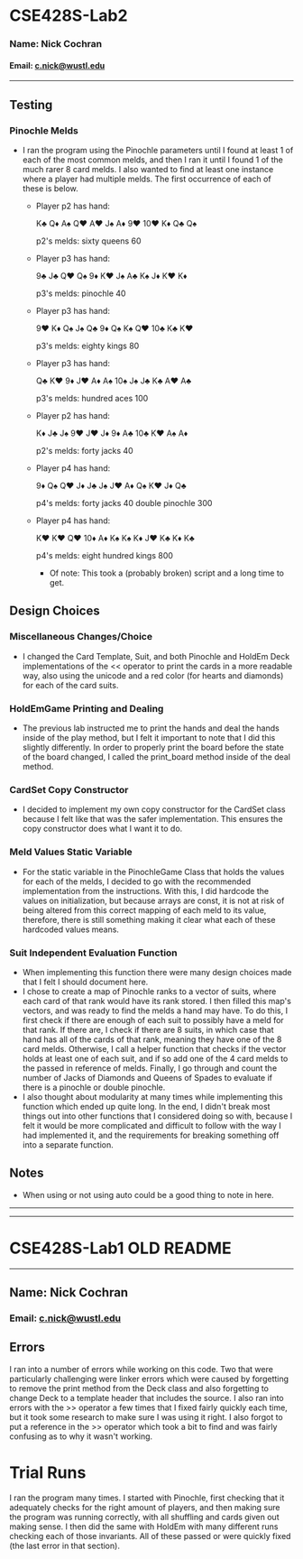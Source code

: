 # CSE428S-Lab2

### Name: Nick Cochran

#### Email: c.nick@wustl.edu

---

## Testing

### Pinochle Melds

- I ran the program using the Pinochle parameters until I found at least 1 of each
    of the most common melds, and then I ran it until I found 1 of the much rarer 8 card melds.
    I also wanted to find at least one instance where a player had multiple melds.
    The first occurrence of each of these is below.
  - Player p2 has hand:
    
    K♣ Q♦ A♠ Q♥ A♥ J♠ A♦ 9♥ 10♥ K♦ Q♣ Q♠ 

    p2's melds: sixty queens 60
  - Player p3 has hand: 

    9♣ J♣ Q♥ Q♠ 9♦ K♥ J♠ A♣ K♠ J♦ K♥ K♦ 

    p3's melds: pinochle 40
  - Player p3 has hand: 

    9♥ K♦ Q♠ J♠ Q♣ 9♦ Q♠ K♠ Q♥ 10♣ K♣ K♥ 

    p3's melds: eighty kings 80
  - Player p3 has hand: 

    Q♣ K♥ 9♦ J♥ A♦ A♠ 10♠ J♠ J♣ K♣ A♥ A♣ 

    p3's melds: hundred aces 100 
  - Player p2 has hand: 

    K♦ J♣ J♠ 9♥ J♥ J♦ 9♦ A♣ 10♣ K♥ A♠ A♦ 

    p2's melds: forty jacks 40 
  - Player p4 has hand: 

    9♦ Q♠ Q♥ J♦ J♣ J♠ J♥ A♦ Q♠ K♥ J♦ Q♣ 
  
    p4's melds: forty jacks 40 double pinochle 300
  - Player p4 has hand: 

    K♥ K♥ Q♥ 10♦ A♦ K♠ K♠ K♦ J♥ K♣ K♦ K♣ 

    p4's melds: eight hundred kings 800 
    - Of note: This took a (probably broken) script and a long time to get.



## Design Choices

### Miscellaneous Changes/Choice

- I changed the Card Template, Suit, and both Pinochle and HoldEm Deck implementations
    of the << operator to print the cards in a more readable way, 
    also using the unicode and a red color (for hearts and diamonds) for each of the card suits.

### HoldEmGame Printing and Dealing

- The previous lab instructed me to print the hands and deal the hands inside of the play method,
    but I felt it important to note that I did this slightly differently.  In order to properly
    print the board before the state of the board changed, I called the print_board method inside of 
    the deal method.

### CardSet Copy Constructor

- I decided to implement my own copy constructor for the CardSet class because I felt like that
    was the safer implementation.  This ensures the copy constructor does what I want it to do.

### Meld Values Static Variable

- For the static variable in the PinochleGame Class that holds the values for each of the melds,
    I decided to go with the recommended implementation from the instructions. With this,
    I did hardcode the values on initialization, but because arrays are const,
    it is not at risk of being altered from this correct mapping of each meld to its value,
    therefore, there is still something making it clear what each of these hardcoded values means.

### Suit Independent Evaluation Function

- When implementing this function there were many design choices made that I felt
    I should document here. 
- I chose to create a map of Pinochle ranks to a vector of suits, 
    where each card of that rank would have its rank stored.  I then filled this map's vectors, 
    and was ready to find the melds a hand may have.  To do this, I first check if there are 
    enough of each suit to possibly have a meld for that rank.  If there are, I check
    if there are 8 suits, in which case that hand has all of the cards of that rank,
    meaning they have one of the 8 card melds.  Otherwise, I call a helper function that checks
    if the vector holds at least one of each suit, and if so add one of the 4 card melds
    to the passed in reference of melds.  Finally, I go through and count the number of
    Jacks of Diamonds and Queens of Spades to evaluate if there is a pinochle or double pinochle.
- I also thought about modularity at many times while implementing this function which ended up quite long.
    In the end, I didn't break most things out into other functions that I considered doing so with,
    because I felt it would be more complicated and difficult to follow with the way I had implemented it,
    and the requirements for breaking something off into a separate function.

## Notes

- When using or not using auto could be a good thing to note in here.

___

___

# CSE428S-Lab1 OLD README

--- 

## Name: Nick Cochran

### Email: c.nick@wustl.edu


## Errors

I ran into a number of errors while working on this code.  Two that were particularly challenging
were linker errors which were caused by forgetting to remove the print method from the Deck class
and also forgetting to change Deck to a template header that includes the source.  I also ran into 
errors with the >> operator a few times that I fixed fairly quickly each time, but it took some
research to make sure I was using it right.  I also forgot to put a reference in the >> operator 
which took a bit to find and was fairly confusing as to why it wasn't working. 

# Trial Runs

I ran the program many times.  I started with Pinochle, first checking that it adequately checks
for the right amount of players, and then making sure the program was running correctly, with all
shuffling and cards given out making sense.  I then did the same with HoldEm with many different
runs checking each of those invariants.  All of these passed or were quickly fixed (the last error in that section).